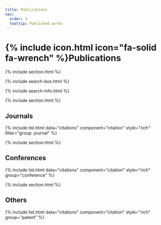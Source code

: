 ```yaml
---
title: Publications
nav:
  order: 3
  tooltip: Published works
---
```


# {% include icon.html icon="fa-solid fa-wrench" %}Publications

{% include section.html %}

{% include search-box.html %}

{% include search-info.html %}

{% include section.html %}

## Journals

{% include list.html data="citations" component="citation" style="rich" filter="group: journal" %}

{% include section.html %}

## Conferences

{% include list.html data="citations" component="citation" style="rich" group="conference" %}

{% include section.html %}

## Others

{% include list.html data="citations" component="citation" style="rich" group="patent" %}
